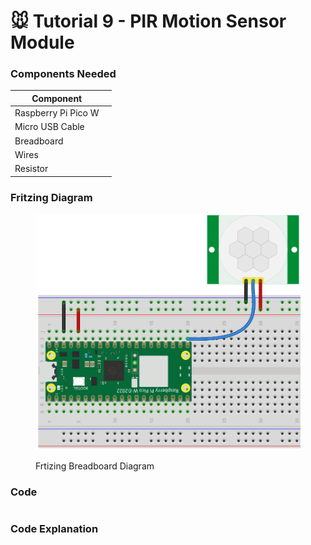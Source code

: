 # 🐭 Tutorial 9 - PIR Motion Sensor Module

### Components Needed

| Component           |   |
| ------------------- | - |
| Raspberry Pi Pico W |   |
| Micro USB Cable     |   |
| Breadboard          |   |
| Wires               |   |
| Resistor            |   |

### Fritzing Diagram

<figure><img src="../../../.gitbook/assets/PIR Switch.png" alt=""><figcaption><p>Frtizing Breadboard Diagram</p></figcaption></figure>

### Code

```
```



### Code Explanation
